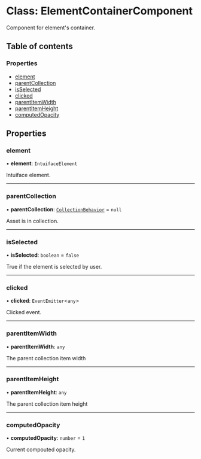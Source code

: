 # Class: ElementContainerComponent

Component for element's container.

## Table of contents

### Properties

- [element](ElementContainerComponent.md#element)
- [parentCollection](ElementContainerComponent.md#parentcollection)
- [isSelected](ElementContainerComponent.md#isselected)
- [clicked](ElementContainerComponent.md#clicked)
- [parentItemWidth](ElementContainerComponent.md#parentitemwidth)
- [parentItemHeight](ElementContainerComponent.md#parentitemheight)
- [computedOpacity](ElementContainerComponent.md#computedopacity)

## Properties

### element

• **element**: `IntuifaceElement`

Intuiface element.

___

### parentCollection

• **parentCollection**: [`CollectionBehavior`](CollectionBehavior.md) = `null`

Asset is in collection.

___

### isSelected

• **isSelected**: `boolean` = `false`

True if the element is selected by user.

___

### clicked

• **clicked**: `EventEmitter`<`any`\>

Clicked event.

___

### parentItemWidth

• **parentItemWidth**: `any`

The parent collection item width

___

### parentItemHeight

• **parentItemHeight**: `any`

The parent collection item height

___

### computedOpacity

• **computedOpacity**: `number` = `1`

Current compouted opacity.
